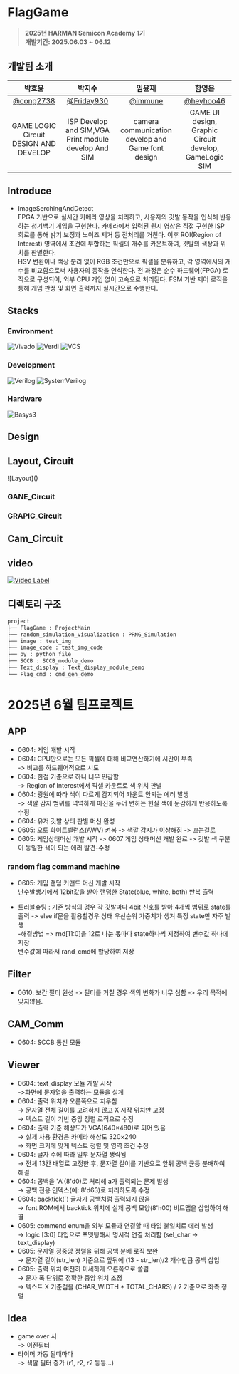 # FlagGame

> **2025년 HARMAN Semicon Academy 1기** <br/> **개발기간: 2025.06.03 ~ 06.12**

## 개발팀 소개

|박호윤                                          |박지수                                            |임윤재                                         |함영은                                      |                                                                               
| :--------------------------------------------: | :--------------------------------------------:     | :---------------------------------------:       | :---------------------------------------: |
|   [@cong2738](https://github.com/cong2738)     |    [@Friday930](https://github.com/Friday930)      | [@immune](https://github.com/immune1029)        | [@heyhoo46](https://github.com/heyhoo46)  |
|GAME LOGIC Circuit DESIGN AND DEVELOP           |ISP Develop and SIM,VGA Print module develop And SIM|camera communication develop and Game font design|GAME UI design, Graphic Circuit develop, GameLogic SIM|

## Introduce

- ImageSerchingAndDetect  
FPGA 기반으로 실시간 카메라 영상을 처리하고, 사용자의 깃발 동작을 인식해 반응하는 청기백기 게임을 구현한다. 카메라에서 입력된 원시 영상은 직접 구현한 ISP 회로를 통해 밝기 보정과 노이즈 제거 등 전처리를 거친다. 이후 ROI(Region of Interest) 영역에서 조건에 부합하는 픽셀의 개수를 카운트하여, 깃발의 색상과 위치를 판별한다.<br/>
HSV 변환이나 색상 분리 없이 RGB 조건만으로 픽셀을 분류하고, 각 영역에서의 개수를 비교함으로써 사용자의 동작을 인식한다. 전 과정은 순수 하드웨어(FPGA) 로직으로 구성되어, 외부 CPU 개입 없이 고속으로 처리된다. FSM 기반 제어 로직을 통해 게임 판정 및 화면 출력까지 실시간으로 수행한다.<br/>

## Stacks

### Environment
![Vivado](https://img.shields.io/badge/Tool-Vivado-904cab?style=for-the-badge&logo=&logoColor=white)
![Verdi](https://img.shields.io/badge/Tool-Verdi-00c853?style=for-the-badge)
![VCS](https://img.shields.io/badge/Tool-VCS-00695c?style=for-the-badge)

### Development
![Verilog](https://img.shields.io/badge/HDL-Verilog-ff5722?style=for-the-badge)
![SystemVerilog](https://img.shields.io/badge/HDL-SystemVerilog-ff9800?style=for-the-badge)

### Hardware
![Basys3](https://img.shields.io/badge/Board-Basys3-2196f3?style=for-the-badge)        

## Design


## Layout, Circuit

![Layout](\)

### GANE_Circuit

### GRAPIC_Circuit

## Cam_Circuit

## video  
[![Video Label](http://img.youtube.com/vi/tyY2kQC33uQ/0.jpg)](https://youtu.be/tyY2kQC33uQ)
## 디렉토리 구조

```bash
project
├── FlagGame : ProjectMain
├── random_simulation_visualization : PRNG_Simulation
├── image : test_img
├── image_code : test_img_code
├── py : python_file
├── SCCB : SCCB_module_demo
├── Text_display : Text_display_module_demo
└── Flag_cmd : cmd_gen_demo
```


# 2025년 6월 팀프로젝트
## APP
   - 0604: 게임 개발 시작
   - 0604: CPU만으로는 모든 픽셀에 대해 비교연산하기에 시간이 부족<br/>
   -> 비교를 하드웨어적으로 시도<br/>
   - 0604: 한점 기준으로 하니 너무 민감함<br/>
   -> Region of Interest에서 픽셀 카운트로 색 위치 판별<br/>
   - 0604: 광원에 따라 색이 다르게 감지되어 카운트 안되는 에러 발생<br/>
   -> 색깔 감지 범위를 넉넉하게 마진을 두어 변하는 현실 색에 둔감하게 반응하도록 수정<br/>
   - 0604: 유저 깃발 상태 판별 머신 완성<br/>
   - 0605: 오토 화이트벨런스(AWV) 켜봄
   -> 색깔 감지가 이상해짐
   -> 끄는걸로
   - 0605: 게임상태머신 개발 시작
   -> 0607 게임 상태머신 개발 완료
   -> 깃발 색 구분이 동일한 색이 되는 에러 발견-수정
   
### random flag command machine
   - 0605: 게임 랜덤 커맨드 머신 개발 시작   
   난수발생기에서 12bit값을 받아 랜덤한 State(blue, white, both) 반복 출력    

   - 트러블슈팅 : 기존 방식의 경우 각 깃발마다 4bit 신호를 받아 4개씩 범위로 state를 출력
   -> else if문을 활용할경우 상태 우선순위 가중치가 생겨 특정 state만 자주 발생     
      -해결방법 => rnd[11:0]을 12로 나눈 몫마다 state하나씩 지정하여 변수값 하나에 저장     
      변수값에 따라서 rand_cmd에 할당하여 저장


## Filter
   - 0610: 보간 필터 완성
   -> 필터를 거칠 경우 색의 변화가 너무 심함 -> 우리 목적에 맞지않음.

## CAM_Comm
   - 0604: SCCB 통신 모듈
   
## Viewer
- 0604: text_display 모듈 개발 시작 <br/>
->화면에 문자열을 출력하는 모듈을 설계<br/>
- 0604: 출력 위치가 오른쪽으로 치우침<br/>
→ 문자열 전체 길이를 고려하지 않고 X 시작 위치만 고정<br/>
→ 텍스트 길이 기반 중앙 정렬 로직으로 수정<br/>
- 0604: 출력 기준 해상도가 VGA(640×480)로 되어 있음<br/>
   → 실제 사용 환경은 카메라 해상도 320×240<br/>
   → 화면 크기에 맞게 텍스트 정렬 및 영역 조건 수정<br/>
- 0604: 글자 수에 따라 일부 문자열 생략됨<br/>
   → 전체 13칸 배열로 고정한 후, 문자열 길이를 기반으로 앞뒤 공백 균등 분배하여 해결<br/>
- 0604: 공백을 'A'(8'd0)로 처리해 a가 출력되는 문제 발생<br/>
   → 공백 전용 인덱스(예: 8'd63)로 처리하도록 수정<br/>
- 0604: backtick(`) 글자가 공백처럼 출력되지 않음<br/>
   → font ROM에서 backtick 위치에 실제 공백 모양(8'h00) 비트맵을 삽입하여 해결<br/>
- 0605: commend enum을 외부 모듈과 연결할 때 타입 불일치로 에러 발생<br/>
→ logic [3:0] 타입으로 포맷팅해서 명시적 연결 처리함 (sel_char → text_display)<br/>
- 0605: 문자열 정중앙 정렬을 위해 공백 분배 로직 보완<br/>
   → 문자열 길이(str_len) 기준으로 앞뒤에 (13 - str_len)/2 개수만큼 공백 삽입<br/>
- 0605: 출력 위치 여전히 미세하게 오른쪽으로 쏠림<br/>
   → 문자 폭 단위로 정확한 중앙 위치 조정<br/>
   → 텍스트 X 기준점을 (CHAR_WIDTH * TOTAL_CHARS) / 2 기준으로 좌측 정렬<br/>

## Idea  
 - game over 시<br/> -> 이진필터<br/>
 - 타이머 가동 될때마다 <br/> -> 색깔 필터 증가 (r1, r2, r2 등등...) 